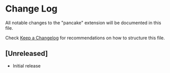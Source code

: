 # Change Log

All notable changes to the "pancake" extension will be documented in this file.

Check [Keep a Changelog](http://keepachangelog.com/) for recommendations on how to structure this file.

## [Unreleased]

- Initial release